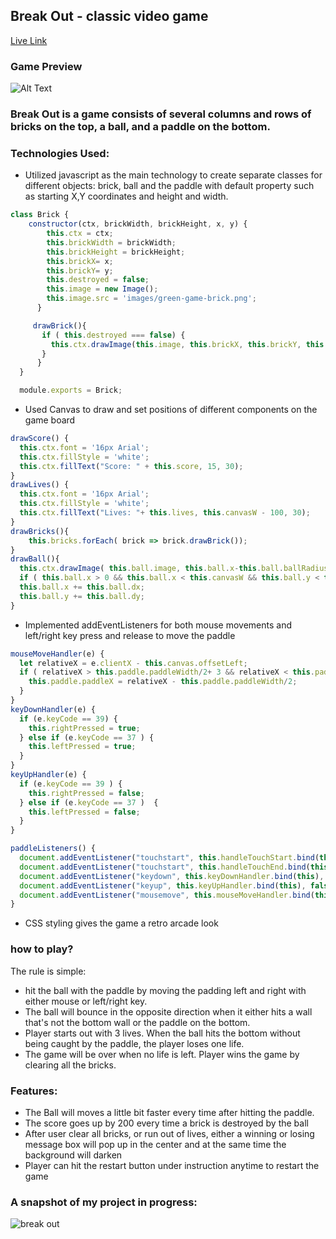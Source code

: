 ## Break Out - classic video game

[Live Link](https://jingxia1219.github.io/BreakOut-Javascript-game/)

### Game Preview
![Alt Text](https://media.giphy.com/media/4NrBSWb5x4qTAYtHX1/giphy.gif)
### Break Out is a game consists of several columns and rows of bricks on the top, a ball, and a paddle on the bottom.

### Technologies Used:
*   Utilized javascript as the main technology to create separate classes for different objects: brick, ball and the paddle with default property such as starting X,Y coordinates and height and width.

```javascript
class Brick {
    constructor(ctx, brickWidth, brickHeight, x, y) {
        this.ctx = ctx;
        this.brickWidth = brickWidth;
        this.brickHeight = brickHeight;
        this.brickX= x;
        this.brickY= y;
        this.destroyed = false;
        this.image = new Image();
        this.image.src = 'images/green-game-brick.png';
      }

     drawBrick(){
       if ( this.destroyed === false) {
         this.ctx.drawImage(this.image, this.brickX, this.brickY, this.brickWidth, this.brickHeight);
       }
      }
  }

  module.exports = Brick;
  ```
*   Used Canvas to draw and set positions of different components on the game board

```javascript
drawScore() {
  this.ctx.font = '16px Arial';
  this.ctx.fillStyle = 'white';
  this.ctx.fillText("Score: " + this.score, 15, 30);
}
drawLives() {
  this.ctx.font = '16px Arial';
  this.ctx.fillStyle = 'white';
  this.ctx.fillText("Lives: "+ this.lives, this.canvasW - 100, 30);
}
drawBricks(){
    this.bricks.forEach( brick => brick.drawBrick());
}
drawBall(){
  this.ctx.drawImage( this.ball.image, this.ball.x-this.ball.ballRadius, this.ball.y+5, this.ball.ballWidth, this.ball.ballHeight);
  if ( this.ball.x > 0 && this.ball.x < this.canvasW && this.ball.y < this.canvasH)
  this.ball.x += this.ball.dx;
  this.ball.y += this.ball.dy;
}
```
* Implemented addEventListeners for both mouse movements and left/right key press and release to move the paddle

```javascript
mouseMoveHandler(e) {
  let relativeX = e.clientX - this.canvas.offsetLeft;
  if ( relativeX > this.paddle.paddleWidth/2+ 3 && relativeX < this.paddle.canvasW - this.paddle.paddleWidth/2 - 3 ) {
    this.paddle.paddleX = relativeX - this.paddle.paddleWidth/2;
  }
}
keyDownHandler(e) {
  if (e.keyCode == 39) {
    this.rightPressed = true;
  } else if (e.keyCode == 37 ) {
    this.leftPressed = true;
  }
}
keyUpHandler(e) {
  if (e.keyCode == 39 ) {
    this.rightPressed = false;
  } else if (e.keyCode == 37 )  {
    this.leftPressed = false;
  }
}

paddleListeners() {
  document.addEventListener("touchstart", this.handleTouchStart.bind(this), false);
  document.addEventListener("touchstart", this.handleTouchEnd.bind(this), false);
  document.addEventListener("keydown", this.keyDownHandler.bind(this), false);
  document.addEventListener("keyup", this.keyUpHandler.bind(this), false);
  document.addEventListener("mousemove", this.mouseMoveHandler.bind(this), false);
}
```
* CSS styling gives the game a retro arcade look



### how to play?
The rule is simple:
* hit the ball with the paddle by moving the padding left and right with either mouse or left/right key.
* The ball will bounce in the opposite direction when it either hits a wall that's not the bottom wall or the paddle on the bottom.
* Player starts out with 3 lives. When the ball hits the bottom without being caught by the paddle, the player loses one life.
* The game will be over when no life is left. Player wins the game by clearing all the bricks.
### Features:
* The Ball will moves a little bit faster every time after hitting the paddle.
* The score goes up by 200 every time a brick is destroyed by the ball
* After user clear all bricks, or run out of lives, either a winning or losing message box will pop up in the center and at the same time the background will darken 
* Player can hit the restart button under instruction anytime to restart the game

### A snapshot of my project in progress:
![break out](https://scontent-sjc3-1.xx.fbcdn.net/v/t1.0-9/40002116_1797590337002839_6875587306196041728_n.jpg?_nc_cat=0&oh=e7708f8bb7c4d7c073b537b968c2225b&oe=5BEDB361)
